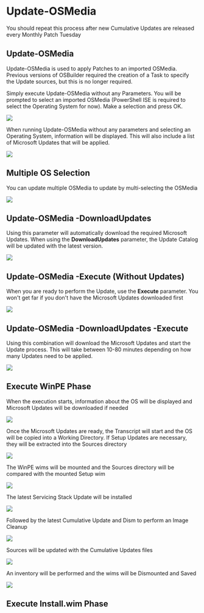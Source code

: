 # Update-OSMedia

You should repeat this process after new Cumulative Updates are released every Monthly Patch Tuesday

## Update-OSMedia

Update-OSMedia is used to apply Patches to an imported OSMedia.  Previous versions of OSBuilder required the creation of a Task to specify the Update sources, but this is no longer required.

Simply execute Update-OSMedia without any Parameters.  You will be prompted to select an imported OSMedia \(PowerShell ISE is required to select the Operating System for now\).  Make a selection and press OK.

![](../../../.gitbook/assets/2018-09-14_0-13-20.png)

When running Update-OSMedia without any parameters and selecting an Operating System, information will be displayed.  This will also include a list of Microsoft Updates that will be applied.

![](../../../.gitbook/assets/2018-09-14_0-22-06.png)

## Multiple OS Selection

You can update multiple OSMedia to update by multi-selecting the OSMedia

![](../../../.gitbook/assets/2018-09-12_11-19-45.png)

## Update-OSMedia -DownloadUpdates

Using this parameter will automatically download the required Microsoft Updates.  When using the **DownloadUpdates** parameter, the Update Catalog will be updated with the latest version.

![](../../../.gitbook/assets/2018-09-14_0-29-33.png)

## Update-OSMedia -Execute \(Without Updates\)

When you are ready to perform the Update, use the **Execute** parameter.  You won't get far if you don't have the Microsoft Updates downloaded first

![](../../../.gitbook/assets/2018-09-14_0-30-50.png)

## Update-OSMedia -DownloadUpdates -Execute

Using this combination will download the Microsoft Updates and start the Update process.  This will take between 10-80 minutes depending on how many Updates need to be applied.

![](../../../.gitbook/assets/2018-09-14_0-40-13.png)

## Execute WinPE Phase

When the execution starts, information about the OS will be displayed and Microsoft Updates will be downloaded if needed

![](../../../.gitbook/assets/2018-09-14_2-06-48.png)

Once the Microsoft Updates are ready, the Transcript will start and the OS will be copied into a Working Directory.  If Setup Updates are necessary, they will be extracted into the Sources directory

![](../../../.gitbook/assets/2018-09-14_2-08-22.png)

The WinPE wims will be mounted and the Sources directory will be compared with the mounted Setup wim

![](../../../.gitbook/assets/2018-09-14_2-12-33%20%281%29.png)

The latest Servicing Stack Update will be installed

![](../../../.gitbook/assets/2018-09-14_2-12-33ssu.png)

Followed by the latest Cumulative Update and Dism to perform an Image Cleanup

![](../../../.gitbook/assets/2018-09-14_2-12-33cu.png)

Sources will be updated with the Cumulative Updates files

![](../../../.gitbook/assets/2018-09-14_2-12-33sources.png)

An inventory will be performed and the wims will be Dismounted and Saved

![](../../../.gitbook/assets/2018-09-14_2-12-33dismount.png)

## Execute Install.wim Phase



